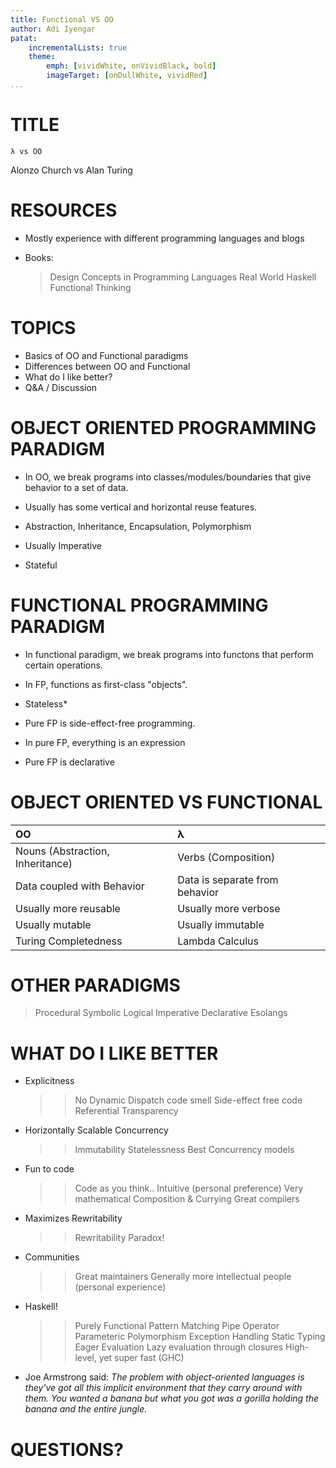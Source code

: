 ```yaml
---
title: Functional VS OO
author: Adi Iyengar
patat:
    incrementalLists: true
    theme:
        emph: [vividWhite, onVividBlack, bold]
        imageTarget: [onDullWhite, vividRed]
...
```


# TITLE
```
λ vs OO

```

Alonzo Church vs Alan Turing

# RESOURCES

- Mostly experience with different programming languages and blogs

- Books:
  > Design Concepts in Programming Languages
  > Real World Haskell
  > Functional Thinking


# TOPICS

- Basics of OO and Functional paradigms
- Differences between OO and Functional
- What do I like better?
- Q&A / Discussion


# OBJECT ORIENTED PROGRAMMING PARADIGM

- In OO, we break programs into classes/modules/boundaries that give behavior to a set of data.

- Usually has some vertical and horizontal reuse features.

- Abstraction, Inheritance, Encapsulation, Polymorphism

- Usually Imperative

- Stateful



# FUNCTIONAL PROGRAMMING PARADIGM

- In functional paradigm, we break programs into functons that perform certain operations.

- In FP, functions as first-class "objects".

- Stateless*

- Pure FP is side-effect-free programming.

- In pure FP, everything is an expression

- Pure FP is declarative


# OBJECT ORIENTED VS FUNCTIONAL

| OO                                         | λ                                     |
|:-------------------------------------------|:--------------------------------------|
| Nouns (Abstraction, Inheritance)           | Verbs (Composition)                   |
| Data coupled with Behavior                 | Data is separate from behavior        |
| Usually more reusable                      | Usually more verbose                  |
| Usually mutable                            | Usually immutable                     |
| Turing Completedness                       | Lambda Calculus                       |


# OTHER PARADIGMS

> Procedural
> Symbolic
> Logical
> Imperative
> Declarative
> Esolangs

# WHAT DO I LIKE BETTER

- Explicitness
  >> No Dynamic Dispatch code smell
  >> Side-effect free code
  >> Referential Transparency

- Horizontally Scalable Concurrency
  >> Immutability
  >> Statelessness
  >> Best Concurrency models

- Fun to code
  >> Code as you think..
  >> Intuitive (personal preference)
  >> Very mathematical
  >> Composition & Currying
  >> Great compilers

- Maximizes Rewritability
  >> Rewritability Paradox!

- Communities
  >> Great maintainers
  >> Generally more intellectual people (personal experience)

- Haskell!
  >> Purely Functional
  >> Pattern Matching
  >> Pipe Operator
  >> Parameteric Polymorphism
  >> Exception Handling
  >> Static Typing
  >> Eager Evaluation
  >> Lazy evaluation through closures
  >> High-level, yet super fast (GHC)

- Joe Armstrong said:
_The problem with object-oriented languages is they've got all this implicit environment that they carry around with them. You wanted a banana but what you got was a gorilla holding the banana and the entire jungle._


# QUESTIONS?
